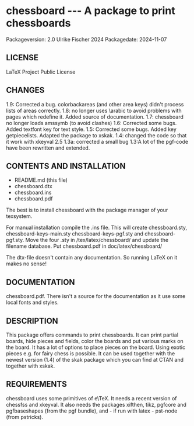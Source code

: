 # chessboard --- A package to print chessboards
Packageversion: 2.0 Ulrike Fischer 2024
Packagedate: 2024-11-07

## LICENSE
LaTeX Project Public License


## CHANGES
1.9: Corrected a bug. colorbackareas (and other area keys) didn't process 
     lists of areas correctly.
1.8: no longer uses \arabic to avoid problems with pages which redefine it.
     Added source of documentation. 
1.7: chessboard no longer loads amssymb (to avoid clashes)
1.6: Corrected some bugs. Added textfont key for text style.
1.5: Corrected some bugs.
     Added key getpiecelists.
     Adapted the package to xskak.
1.4: changed the code so that it work with xkeyval 2.5
1.3a: corrected a small bug
1.3:A lot of the pgf-code have been rewritten and extended.


## CONTENTS AND INSTALLATION

- README.md (this file)
- chessboard.dtx
- chessboard.ins
- chessboard.pdf

The best is to install chessboard with the package manager of your texsystem.

For manual installation compile the .ins file. This will create chessboard.sty, chessboard-keys-main.sty
chessboard-keys-pgf.sty and chessboard-pgf.sty. 
Move the four .sty  in <texmf>/tex/latex/chessboard/ and update the filename
database. Put chessboard.pdf in  doc/latex/chessboard/


The dtx-file doesn't contain any documentation.
So running LaTeX on it makes no sense!


## DOCUMENTATION

chessboard.pdf. There isn't a source for the documentation as it use some
local fonts and styles.

## DESCRIPTION

This package offers commands to print chessboards. It can print partial boards,
hide pieces and fields, color the boards and put various marks on the board.
It has a lot of options to place pieces on the board. Using exotic pieces e.g. for
fairy chess is possible.
It can be used together with the newest version (1.4) of the skak package
which you can find at CTAN and together with xskak.


## REQUIREMENTS
chessboard uses some primitives of e\TeX. It needs a recent version
of chessfss and xkeyval. It also needs the packages xifthen, tikz, pgfcore and pgfbaseshapes (from the pgf bundle),
and - if run with latex - pst-node (from pstricks).

